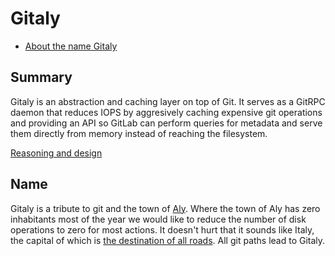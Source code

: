 # Gitaly

- [About the name Gitaly](#name)

## Summary

Gitaly is an abstraction and caching layer on top of Git. It serves as a GitRPC
daemon that reduces IOPS by aggresively caching expensive git operations and providing
an API so GitLab can perform queries for metadata and serve them directly from memory
instead of reaching the filesystem.

[Reasoning and design](design/README.md)

## Name

Gitaly is a tribute to git and the town of [Aly][aly-wiki]. Where the town of
Aly has zero inhabitants most of the year we would like to reduce the number of
disk operations to zero for most actions. It doesn't hurt that it sounds like
Italy, the capital of which is [the destination of all roads][rome].
All git paths lead to Gitaly.

[aly-wiki]: https://en.wikipedia.org/wiki/Aly
[rome]: https://en.wikipedia.org/wiki/All_roads_lead_to_Rome

